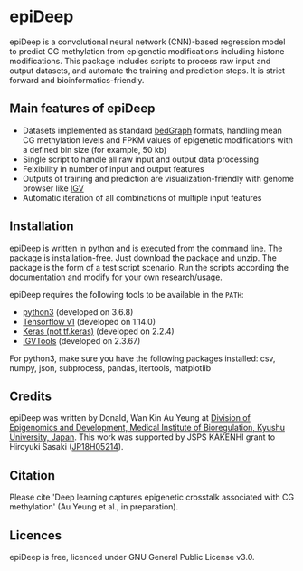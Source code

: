 # epiDeep

epiDeep is a convolutional neural network (CNN)-based regression model to predict CG methylation from epigenetic modifications including histone modifications. This package includes scripts to process raw input and output datasets, and automate the training and prediction steps. It is strict forward and bioinformatics-friendly. 

## Main features of epiDeep

* Datasets implemented as standard [bedGraph](https://genome.ucsc.edu/goldenPath/help/bedgraph.html) formats, handling mean CG methylation levels and FPKM values of epigenetic modifications with a defined bin size (for example, 50 kb)
* Single script to handle all raw input and output data processing
* Felxibility in number of input and output features
* Outputs of training and prediction are visualization-friendly with genome browser like [IGV](http://software.broadinstitute.org/software/igv/)
* Automatic iteration of all combinations of multiple input features

## Installation

epiDeep is written in python and is executed from the command line. The package is installation-free. Just download the package and unzip. The package is the form of a test script scenario. Run the scripts according the documentation and modify for your own research/usage.

epiDeep requires the following tools to be available in the `PATH`:
* [python3](https://www.python.org/downloads/release/python-368/) (developed on 3.6.8)
* [Tensorflow v1](https://www.tensorflow.org) (developed on 1.14.0)
* [Keras (not tf.keras)](https://keras.io) (developed on 2.2.4)
* [IGVTools](http://software.broadinstitute.org/software/igv/igvtools_commandline) (developed on 2.3.67)

For python3, make sure you have the following packages installed: csv, numpy, json, subprocess, pandas, itertools, matplotlib

## Credits

epiDeep was written by Donald, Wan Kin Au Yeung at [Division of Epigenomics and Development, Medical Institute of Bioregulation, Kyushu University, Japan](http://www.bioreg.kyushu-u.ac.jp/labo/epigenome/index_e.html). This work was supported by JSPS KAKENHI grant to Hiroyuki Sasaki ([JP18H05214](https://kaken.nii.ac.jp/en/grant/KAKENHI-PROJECT-18H05214/)).

## Citation

Please cite 'Deep learning captures epigenetic crosstalk associated with CG methylation' (Au Yeung et al., in preparation).

## Licences

epiDeep is free, licenced under GNU General Public License v3.0.
